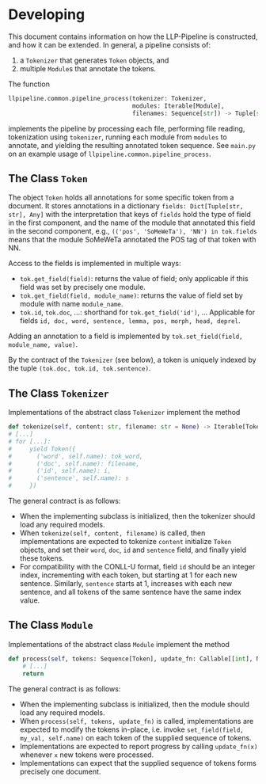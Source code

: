 # Developing

This document contains information on how the LLP-Pipeline is constructed, and how it can be extended. In general, a
pipeline consists of:

1. a `Tokenizer` that generates `Token` objects, and
2. multiple `Module`s that annotate the tokens.

The
function
```python
llpipeline.common.pipeline_process(tokenizer: Tokenizer,
                                   modules: Iterable[Module],
                                   filenames: Sequence[str]) -> Tuple[str, Sequence[Token]]
```
implements the pipeline by processing each file, performing file reading, tokenization using `tokenizer`, running each module
from `modules` to annotate, and yielding the resulting annotated token sequence. See `main.py` on an example usage
of `llpipeline.common.pipeline_process`.

## The Class `Token`

The object `Token` holds all annotations for some specific token from a document. It stores annotations in a
dictionary `fields: Dict[Tuple[str, str], Any]` with the interpretation that keys of `fields` hold the type of field in
the first component, and the name of the module that annotated this field in the second component,
e.g., `(('pos', 'SoMeWeTa'), 'NN') in tok.fields` means that the module SoMeWeTa annotated the POS tag of that token
with NN.

Access to the fields is implemented in multiple ways:

- `tok.get_field(field)`: returns the value of field; only applicable if this field was set by precisely one module.
- `tok.get_field(field, module_name)`: returns the value of field set by module with name `module_name`.
- `tok.id`, `tok.doc`, ...: shorthand for `tok.get_field('id')`, ... Applicable for
  fields `id, doc, word, sentence, lemma, pos, morph, head, deprel`.

Adding an annotation to a field is implemented by `tok.set_field(field, module_name, value)`.

By the contract of the `Tokenizer` (see below), a token is uniquely indexed by the
tuple `(tok.doc, tok.id, tok.sentence)`.

## The Class `Tokenizer`

Implementations of the abstract class `Tokenizer` implement the method

```python
def tokenize(self, content: str, filename: str = None) -> Iterable[Token]
# [...]
# for [...]:
#     yield Token({
#       ('word', self.name): tok_word,
#       ('doc', self.name): filename,
#       ('id', self.name): i,
#       ('sentence', self.name): s
#     })
```

The general contract is as follows:

- When the implementing subclass is initialized, then the tokenizer should load any required models.
- When ``tokenize(self, content, filename)`` is called, then implementations are expected to tokenize `content`
  initialize `Token` objects, and set their `word`, `doc`, `id` and `sentence` field, and finally yield these tokens.
- For compatibility with the CONLL-U format, field `id` should be an integer index, incrementing with each token, but
  starting at 1 for each new sentence. Similarly, `sentence` starts at 1, increases with each new sentence, and all
  tokens of the same sentence have the same index value.

## The Class `Module`

Implementations of the abstract class `Module` implement the method

```python
def process(self, tokens: Sequence[Token], update_fn: Callable[[int], None], **kwargs) -> None:
    # [...]
    return
```

The general contract is as follows:

- When the implementing subclass is initialized, then the module should load any required models.
- When `process(self, tokens, update_fn)` is called, implementations are expected to modify the tokens in-place, i.e.
  invoke
  ``set_field(field, my_val, self.name)`` on each token of the supplied sequence of tokens.
- Implementations are expected to report progress by calling ``update_fn(x)`` whenever ``x`` new tokens were processed.
- Implementations can expect that the supplied sequence of tokens forms precisely one document.
